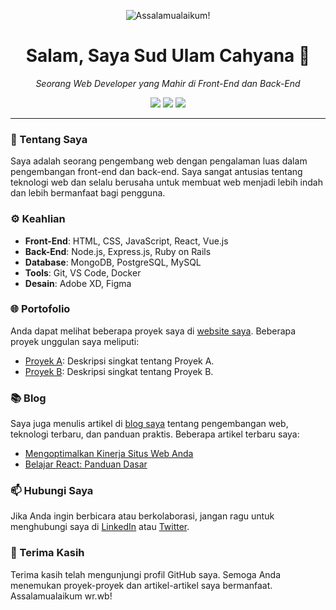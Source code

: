 <p align="center">
  <img src="https://github.com/sudulamcahyana/sudulamcahyana/blob/main/assets/assalamualaikum.gif" alt="Assalamualaikum!">
</p>

<h1 align="center">Salam, Saya Sud Ulam Cahyana 🌟</h1>

<p align="center">
  <em>Seorang Web Developer yang Mahir di Front-End dan Back-End</em>
</p>

<p align="center">
  <a href="https://www.linkedin.com/in/sudulamcahyana/"><img src="https://img.shields.io/badge/LinkedIn-Connect-blue?style=flat&logo=linkedin"></a>
  <a href="https://twitter.com/sudulamcahyana"><img src="https://img.shields.io/badge/Twitter-Follow-blue?style=flat&logo=twitter"></a>
  <a href="https://www.sudulamcahyana.com/"><img src="https://img.shields.io/badge/Website-Visit-brightgreen?style=flat"></a>
</p>

---

### 🚀 Tentang Saya

Saya adalah seorang pengembang web dengan pengalaman luas dalam pengembangan front-end dan back-end. Saya sangat antusias tentang teknologi web dan selalu berusaha untuk membuat web menjadi lebih indah dan lebih bermanfaat bagi pengguna.

### ⚙️ Keahlian

- **Front-End**: HTML, CSS, JavaScript, React, Vue.js
- **Back-End**: Node.js, Express.js, Ruby on Rails
- **Database**: MongoDB, PostgreSQL, MySQL
- **Tools**: Git, VS Code, Docker
- **Desain**: Adobe XD, Figma

### 🌐 Portofolio

Anda dapat melihat beberapa proyek saya di [website saya](https://www.sudulamcahyana.com/). Beberapa proyek unggulan saya meliputi:

- [Proyek A](https://www.sudulamcahyana.com/project-a): Deskripsi singkat tentang Proyek A.
- [Proyek B](https://www.sudulamcahyana.com/project-b): Deskripsi singkat tentang Proyek B.

### 📚 Blog

Saya juga menulis artikel di [blog saya](https://www.sudulamcahyana.com/blog) tentang pengembangan web, teknologi terbaru, dan panduan praktis. Beberapa artikel terbaru saya:

- [Mengoptimalkan Kinerja Situs Web Anda](https://www.sudulamcahyana.com/blog/optimizing-website-performance)
- [Belajar React: Panduan Dasar](https://www.sudulamcahyana.com/blog/learning-react-basics)

### 📫 Hubungi Saya

Jika Anda ingin berbicara atau berkolaborasi, jangan ragu untuk menghubungi saya di [LinkedIn](https://www.linkedin.com/in/sudulamcahyana/) atau [Twitter](https://twitter.com/sudulamcahyana).

### 🙏 Terima Kasih

Terima kasih telah mengunjungi profil GitHub saya. Semoga Anda menemukan proyek-proyek dan artikel-artikel saya bermanfaat. Assalamualaikum wr.wb!
